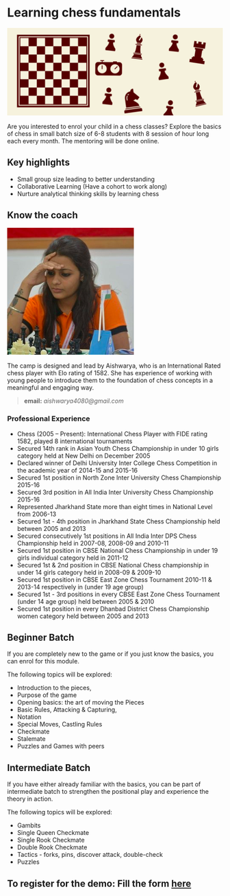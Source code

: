# Learning chess fundamentals  

![](./chess1.png)

Are you interested to enrol your child in a chess classes? Explore the basics of chess in small batch size of 6-8 students with 8 session of hour long each every month. The mentoring will be done online.

## Key highlights

- Small group size leading to better understanding
- Collaborative Learning (Have a cohort to work along)
- Nurture analytical thinking skills by learning chess

## Know the coach

![](/pic.png)

The camp is designed and lead by Aishwarya, who is an International Rated chess player with Elo rating of 1582. She has experience of working  with young people to introduce them to the foundation of chess concepts in a meaningful and engaging way.  

> **email:** _aishwarya4080@gmail.com_

### Professional Experience

- Chess (2005 – Present): International Chess Player with FIDE rating 1582, played 8 international tournaments
- Secured 14th rank in Asian Youth Chess Championship in under 10 girls category held at New Delhi on December 2005
- Declared winner of Delhi University Inter College Chess Competition in the academic year of 2014-15 and 2015-16
- Secured 1st position in North Zone Inter University Chess Championship 2015-16
- Secured 3rd position in All India Inter University Chess Championship 2015-16
- Represented Jharkhand State more than eight times in National Level from 2006-13
- Secured 1st - 4th position in Jharkhand State Chess Championship held between 2005 and 2013
- Secured consecutively 1st positions in All India Inter DPS Chess Championship held in 2007-08, 2008-09 and 2010-11
- Secured 1st position in CBSE National Chess Championship in under 19 girls individual category held in 2011-12
- Secured 1st & 2nd position in CBSE National Chess championship in under 14 girls category held in 2008-09 & 2009-10
- Secured 1st position in CBSE East Zone Chess Tournament 2010-11 & 2013-14 respectively in (under 19 age group)
- Secured 1st - 3rd positions in every CBSE East Zone Chess Tournament (under 14 age group) held between 2005 & 2010
- Secured 1st position in every Dhanbad District Chess Championship women category held between 2005 and 2013


## Beginner Batch

If you are completely new to the game or if you just know the basics, you can enrol for this module.

The following topics will be explored:

- Introduction to the pieces, 
- Purpose of the game
- Opening basics: the art of moving the Pieces
- Basic Rules, Attacking & Capturing, 
- Notation
- Special Moves, Castling Rules
- Checkmate
- Stalemate
- Puzzles and Games with peers

## Intermediate Batch

If you have either already familiar with the basics, you can be part of intermediate batch to strengthen the positional play and experience the theory in action.  

The following topics will be explored:

- Gambits 
- Single Queen Checkmate
- Single Rook Checkmate 
- Double Rook Checkmate
- Tactics - forks, pins, discover attack, double-check
- Puzzles


## To register for the demo: Fill the form [here](https://docs.google.com/forms/d/e/1FAIpQLSel70RD2ATSbWHFtL2qOEg09xEYcKQj_FpQ2b2helC9SGYRaQ/viewform)
